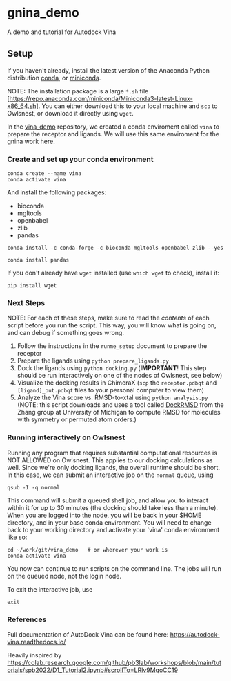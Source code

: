 # gnina_demo
A demo and tutorial for Autodock Vina

## Setup
 
If you haven't already, install the latest version of the Anaconda Python distribution [conda](https://docs.conda.io/projects/conda/en/stable/), or [miniconda](https://docs.anaconda.com/free/miniconda/).

NOTE: The installation package is a large `*.sh` file 
[https://repo.anaconda.com/miniconda/Miniconda3-latest-Linux-x86_64.sh].
You can either download this to your local machine and `scp` to Owlsnest, or download it directly using `wget`.

In the [vina_demo](https://github.com/vvoelz/vina_demo) repository, we created a conda enviroment called `vina` to prepare the receptor and ligands.  We will use this same enviroment for the gnina work here.

### Create and set up your conda environment 

```
conda create --name vina
conda activate vina
```

And install the following packages:
* bioconda
* mgltools
* openbabel
* zlib
* pandas

```
conda install -c conda-forge -c bioconda mgltools openbabel zlib --yes

conda install pandas
```

If you don't already have `wget` installed (use `which wget` to check), install it:

```
pip install wget
```

###  Next Steps

NOTE: For each of these steps, make sure to read the _contents_ of each script before you run the script.  This way, you will know what is going on, and can debug if something goes wrong.

1. Follow the instructions in the `runme_setup` document to prepare the receptor
2. Prepare the ligands using `python prepare_ligands.py` 
3. Dock the ligands using `python docking.py` (**IMPORTANT**! This step should be run interactively on one of the nodes of Owlsnest, see below) 
4. Visualize the docking results in ChimeraX (`scp` the `receptor.pdbqt` and `[ligand]_out.pdbqt` files to your personal computer to view them)
5. Analyze the Vina score vs. RMSD-to-xtal using `python analysis.py`  (NOTE: this script downloads and uses a tool called [DockRMSD](https://zhanggroup.org/DockRMSD/) from the Zhang group at University of Michigan to compute RMSD for molecules with symmetry or permuted atom orders.)

### Running interactively on Owlsnest

Running any program that requires substantial computational resources is NOT ALLOWED on Owlsnest.  This applies to our docking calculations as well. Since we're only docking ligands, the overall runtime should be short.  In this case, we can submit an interactive job on the `normal` queue, using

```
qsub -I -q normal
```

This command will submit a queued shell job, and allow you to interact within it for up to 30 minutes (the docking should take less than a minute).  When you are logged into the node, you will be back in your $HOME directory, and in your base conda environment. You will need to change back to your working directory and activate your 'vina' conda environment like so:

```
cd ~/work/git/vina_demo   # or wherever your work is
conda activate vina
```

You now can continue to run scripts on the command line.  The jobs will run on the queued node, not the login node. 

To exit the interactive job, use
```
exit
```


### References

Full documentation of AutoDock Vina can be found here: https://autodock-vina.readthedocs.io/  

Heavily inspired by https://colab.research.google.com/github/pb3lab/workshops/blob/main/tutorials/spb2022/D1_Tutorial2.ipynb#scrollTo=LRlv9MqoCC19 





